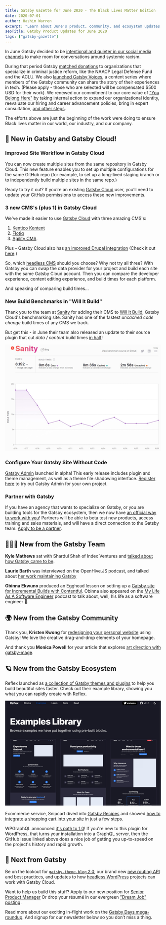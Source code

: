 ```yaml
---
title: Gatsby Gazette for June 2020 - The Black Lives Matter Edition
date: 2020-07-01
author: Hashim Warren
excerpt: "Learn about June's product, community, and ecosystem updates. This includes improvements to Incremental Builds and TypeScript support"
seoTitle: Gatsby Product Updates for June 2020
tags: ["gatsby-gazette"]
---
```


In June Gatsby decided to be [intentional and quieter in our social media channels](https://twitter.com/GatsbyJS/status/1267495726017323009) to make room for conversations around systemic racism.

During that period Gatsby [matched donations](https://www.gatsbyjs.com/donation-matching/) to organizations that specialize in criminal justice reform, like the NAACP Legal Defense Fund and the ACLU. We also [launched Gatsby Voices](https://www.gatsbyjs.com/gatsby-voices/), a content series where members of the Gatsby community can share the story of their experiences in tech. (Please apply - those who are selected will be compensated \$500 USD for their work). We renewed our commitment to our core value of ["You Belong Here"](/docs/gatsby-core-philosophy/#you-belong-here) by taking internal action to expand our organizational identity, reevaluate our hiring and career advancement policies, bring in expert consultation, [and other steps](/blog/2020-06-11-you-belong-here-commitment/).

The efforts above are just the beginning of the work were doing to ensure Black lives matter in our world, our industry, and our company.

## 🚀 New in Gatsby and Gatsby Cloud!

### Improved Site Workflow in Gatsby Cloud

You can now create multiple sites from the same repository in Gatsby Cloud. This new feature enables you to set up multiple configurations for the same GitHub repo (for example, to set up a long-lived staging branch or to independently build multiple sites in the same repo.)

Ready to try it out? If you’re an existing [Gatsby Cloud](https://www.gatsbyjs.com/) user, you’ll need to update your GitHub permissions to access these new improvements.

### 3 new CMS's (plus 1) in Gatsby Cloud

We've made it easier to use [Gatsby Cloud](https://gatsbyjs.com) with three amazing CMS's:

1. [Kentico Kontent](https://www.gatsbyjs.com/guides/kentico-kontent/)
2. [Flotiq](https://www.gatsbyjs.com/guides/flotiq/)
3. [Agility CMS](https://www.gatsbyjs.com/guides/agility-cms/).

Plus - Gatsby Cloud also has [an improved Drupal integration](https://youtu.be/Mm6wrDr2DBE) (Check it out [here](https://www.drupal.org/project/gatsby).)

So, which [headless CMS](/docs/glossary/headless-cms/) should you choose? Why not try all three? With Gatsby you can swap the data provider for your project and build each site with the same Gatsby Cloud account. Then you can compare the developer experience, content editing experience, and build times for each platform.

And speaking of comparing build times…

### New Build Benchmarks in "Will It Build"

Thank you to the team at [Sanity](https://www.sanity.io/blog/get-started-with-gatsby-and-structured-content) for adding their CMS to [Will It Build](https://willit.build/), Gatsby Cloud's benchmarking site. Sanity has one of the fastest _uncached code change_ build times of any CMS we track.

But get this - in June their team also released an update to their source plugin that cut _data / content_ build times [in half](https://willit.build/details/type/blog/source/sanity/page-count/8192)!

![Sanity screenshot](./sanity-benchmark.jpg)

### Configure Your Gatsby Site Without Code

[Gatsby Admin](https://github.com/gatsbyjs/gatsby/pull/22713) launched in alpha! This early release includes plugin and theme management, as well as a theme file shadowing interface. [Register here](https://www.gatsbyjs.com/admin-alpha/) to try out Gatsby Admin for your own project.

### Partner with Gatsby

If you have an agency that wants to specialize on Gatsby, or you are building tools for the Gatsby ecosystem, then we now have [an official way to work with you](/blog/2020-06-22-Announcing-Gatsby-Partner-Program/)! Partners will be able to beta test new products, access training and sales materials, and will have a direct connection to the Gatsby team. [Apply to be a partner](https://www.gatsbyjs.com/partner).

## 👩🏽‍🚀 New from the Gatsby Team

**Kyle Mathews** sat with Shardul Shah of Index Ventures and [talked about how Gatsby came to be](https://youtu.be/pzyX9cH0yHM).

**Laurie Barth** was interviewed on the OpenHive.JS podcast, and talked about [her work maintaining Gatsby](https://anchor.fm/openhivejs/episodes/Laurie-Barth-on-Maintaining-Gatsby-ef6p8i/a-a2e0v24)

**Obinna Ekwuno** produced an Egghead lesson on setting up a [Gatsby site for Incremental Builds with Contentful](https://egghead.io/lessons/gatsby-set-up-a-gatsby-site-for-incremental-builds-with-contentful-cms-on-gatsby-cloud). Obinna also appeared on the [My Life As A Software Engineer](https://anchor.fm/mylifeasasoftwareengineer/episodes/EP-12-Learning-about-Gatsby-with-Obinna-Ekwuno-edt2tk) podcast to talk about, well, his life as a software engineer 🙂.

## 🌍 New from the Gatsby Community

Thank you, **Kristen Kwong** for [redesigning your personal website](https://twitter.com/kristenkwng/status/1274769842717900801) using Gatsby! We love the creative drag-and-drop elements of your homepage.

And thank you **Monica Powell** for your article that explores [art direction with gatsby-mage](https://www.aboutmonica.com/blog/2020-06-24-exploring-art-direction-in-gatsby).

## 🪐 New from the Gatsby Ecosystem

Reflex launched as [a collection of Gatsby themes and plugins](https://reflexjs.org/) to help you build beautiful sites faster. Check out their example library, showing you what you can rapidly create with Reflex.

![Reflex screenshot](./reflex-examples.jpg)

Ecommerce service, Snipcart dived into [Gatsby Recipes](/blog/2020-04-15-announcing-gatsby-recipes/) and showed [how to integrate a shopping cart into your site](https://snipcart.com/blog/gatsby-recipes-ecommerce) in just a few steps.

WPGraphQL announced [it's path to 1.0](https://github.com/wp-graphql/wp-graphql/issues/1357)! If you're new to this plugin for WordPress, that turns your installation into a GraphQL server, then the GitHub issue linked above does a nice job of getting you up-to-speed on the project's history and rapid growth.

## 💫 Next from Gatsby

Be on the lookout for [`gatsby-theme-blog` 2.0](https://github.com/gatsbyjs/gatsby/issues/23910), our brand new [new routing API](https://www.youtube.com/watch?v=tAcAkqOcs3c) and best practices, and updates to how [headless WordPress](/docs/glossary/headless-wordpress) projects can work with Gatsby Cloud.

Want to help us build this stuff? Apply to our new position for [Senior Product Manager](https://www.gatsbyjs.com/careers/senior-product-manager--marketing---content-collaboration--4027422003) Or drop your résumé in our evergreen ["Dream Job" posting](https://www.gatsbyjs.com/careers/dream-job-4011361003).

Read more about our exciting in-flight work on the [Gatsby Days mega-roundup](/blog/2020-06-23-Reconfiguring-Gatsby-Days/#coming-soon). And signup for our newsletter below so you don’t miss a thing.
